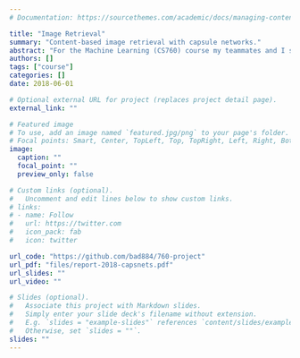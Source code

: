 ```yaml
---
# Documentation: https://sourcethemes.com/academic/docs/managing-content/

title: "Image Retrieval"
summary: "Content-based image retrieval with capsule networks."
abstract: "For the Machine Learning (CS760) course my teammates and I studied Capsule Networks and evaluated their performance in the content-based image retrieval task. We modified two different Capsule Net impementations in Tensorflow and applied them to the image retrieval task on the Google Landmark dataset."
authors: []
tags: ["course"]
categories: []
date: 2018-06-01

# Optional external URL for project (replaces project detail page).
external_link: ""

# Featured image
# To use, add an image named `featured.jpg/png` to your page's folder.
# Focal points: Smart, Center, TopLeft, Top, TopRight, Left, Right, BottomLeft, Bottom, BottomRight.
image:
  caption: ""
  focal_point: ""
  preview_only: false

# Custom links (optional).
#   Uncomment and edit lines below to show custom links.
# links:
# - name: Follow
#   url: https://twitter.com
#   icon_pack: fab
#   icon: twitter

url_code: "https://github.com/bad884/760-project"
url_pdf: "files/report-2018-capsnets.pdf"
url_slides: ""
url_video: ""

# Slides (optional).
#   Associate this project with Markdown slides.
#   Simply enter your slide deck's filename without extension.
#   E.g. `slides = "example-slides"` references `content/slides/example-slides.md`.
#   Otherwise, set `slides = ""`.
slides: ""
---
```

